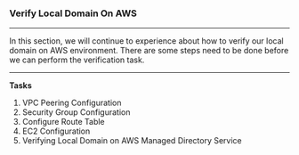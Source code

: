 ### Verify Local Domain On AWS
---
In this section, we will continue to experience about how to verify our local domain on AWS environment. There are some steps need to be done before we can perform the verification task. 

---
**Tasks**  

1. VPC Peering Configuration   
2. Security Group Configuration 
3. Configure Route Table
4. EC2 Configuration
5. Verifying Local Domain on AWS Managed Directory Service 
